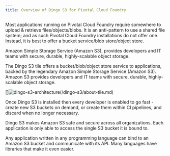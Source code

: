 ```yaml
---
title: Overview of Dingo S3 for Pivotal Cloud Foundry
---
```


Most applications running on Pivotal Cloud Foundry require somewhere to upload & retrieve files/objects/blobs. It is an anti-pattern to use a shared file system; and as such Pivotal Cloud Foundry installations do not offer one. Instead, it is best to offer a bucket service/blob store/object store.

Amazon Simple Storage Service (Amazon S3), provides developers and IT teams with secure, durable, highly-scalable object storage.

The Dingo S3 tile offers a bucket/blob/object store service to applications, backed by the legendary Amazon Simple Storage Service (Amazon S3). Amazon S3 provides developers and IT teams with secure, durable, highly-scalable object storage.

[]![dingo-s3-architecture](/dingo-s3/images/architecture.png)(/dingo-s3/about-tile.md)

Once Dingo S3 is installed then every developer is enabled to go fast - create new S3 buckets on demand, or create them within CI pipelines, and discard when no longer necessary.

Dingo S3 makes Amazon S3 safe and secure across all organizations. Each application is only able to access the single S3 bucket it is bound to.

Any application written in any programming language can bind to an Amazon S3 bucket and communicate with its API. Many languages have libraries that make it even easier.
